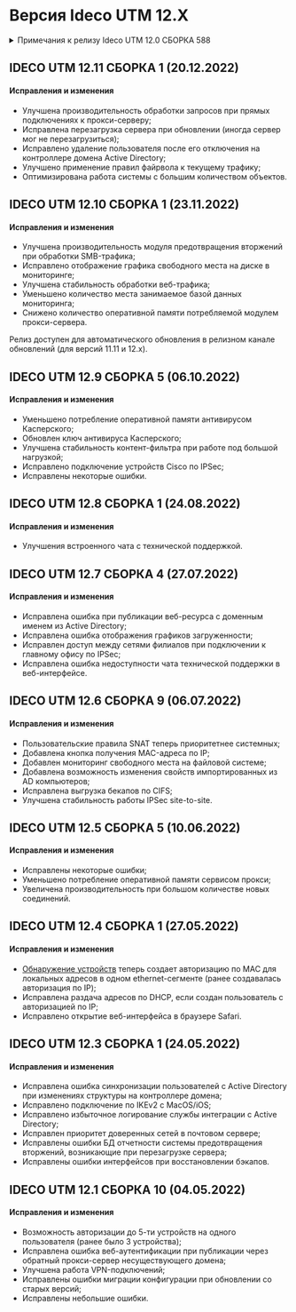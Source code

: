 # Версия Ideco UTM 12.X 

<details>

<summary>Примечания к релизу Ideco UTM 12.0 СБОРКА 588</summary>

**Дата выхода версии**: 15.04.2022.

**Техническая поддержка и обратная связь** (поможет нам улучшить продукт):
* Обсудить версию в телеграмм-канале с разработчиками: [https://t.me/idecoutm](https://t.me/idecoutm);
* Портал технической поддержки: [https://help.ideco.ru/](https://help.ideco.ru/);
* Электронная почта: help@ideco.ru;
* Telegram: [ideco.bot](https://telegram.im/@ideco_support_bot).


[Скачать Ideco UTM 10](https://my.ideco.ru/). \
Автоматическая регистрация тестовой лицензии: [my.ideco.ru](my.ideco.ru) (полный функционал на 40 дней и 10 000 пользователей).

**Новые возможности версии 12**

* Новая платформа на базе ядра Linux 5.15;
* Добавлена возможность создать правило авторизации только по [MAC-адресу](/settings/users/authorization/IP-and-MAC-authorization/mac.md);
* Добавлена [фильтрация баннерной рекламы](../settings/services/nextdns.md) на уровне DNS;
* Добавлена динамическая маршрутизация на базе [OSPF](../settings/services/ospf.md);
* Добавлена возможность возврата на прошлую версию после обновления;
* Добавлено резервирование [IP к MAC](../settings/services/dhcp.md#nastroika-dhcp-servera-s-privyazkoi-ip-k-mac) в разделе DHCP;
* Добавлена возможность запускать веб-интерфейс для [Антиспама](../settings/access-rules/antivirus.md);
* Добавлена возможность отключать созданные правила в [Исключениях прокси](../settings/services/proxy/exclusions.md).
  
**Исправления и изменения**

* Для клиентов, подключенных к Ideco UTM по IKEv2/IPsec, маршруты передаются автоматически;
* Правила [Предотвращения вторжений](../settings/access-rules/ips.md), [Контроля приложений](../settings/access-rules/application-control.md) и [Ограничение скорости](../settings/access-rules/shaper.md) обрабатывают поступающий по VPN трафик из внешней сети;
* Исходящее подключение IPSec к Mikrotik версии ниже 6.46 по сертификатам работать не будет. При этом, подключения, созданные в версии 11.х, продолжат работу;
* Правила [Предотвращения вторжений](../settings/access-rules/ips.md), [Контроля приложений](../settings/access-rules/application-control.md) и [Ограничение скорости](../settings/access-rules/shaper.md) перестали обрабатывать трафик между локальными сетями и сетями филиалов;
* Переработан [раздел с сертификатами](../settings/services/certificates/README.md);
* Переработан и улучшен раздел авторизации пользователей по [IP-адресу/MAC-адресу](../settings/users/authorization/IP-and-MAC-authorization/README.md);
* Новая версия модуля [Контроль приложений](../settings/access-rules/application-control.md).

**Обновление с релизов Ideco UTM 8.0 и старше**

Обновление с релиза Ideco UTM 11 возможно через автоматические обновления (тестовый канал, будет доступна в ближайшее время).

Обновление с релизов 8.х, 9.х, 10.х, 11.х возможно через автоматические обновления с промежуточным обновлением до версий 9.11, 10.7, 11.10.

**Обновление с версии Ideco UTM 7.9.9**

Обновление до версии 12 напрямую невозможно.

Возможна миграция настроек на предварительно установленную версию 9.11 и дальнейшее обновление до версии 12.0 с помощью автоматического обновления.

</details>

## **IDECO UTM 12.11 СБОРКА 1 (20.12.2022)**

#### **Исправления и изменения**

* Улучшена производительность обработки запросов при прямых подключениях к прокси-серверу;
* Исправлена перезагрузка сервера при обновлении (иногда сервер мог не перезагрузиться);
* Исправлено удаление пользователя после его отключения на контроллере домена Active Directory;
* Улучшено применение правил файрвола к текущему трафику;
* Оптимизирована работа системы с большим количеством объектов.

## **IDECO UTM 12.10 СБОРКА 1 (23.11.2022)**

#### **Исправления и изменения**

* Улучшена производительность модуля предотвращения вторжений при обработки SMB-трафика;
* Исправлено отображение графика свободного места на диске в мониторинге;
* Улучшена стабильность обработки веб-трафика;
* Уменьшено количество места занимаемое базой данных мониторинга;
* Снижено количество оперативной памяти потребляемой модулем прокси-сервера.

Релиз доступен для автоматического обновления в релизном канале обновлений (для версий 11.11 и 12.х).

## **IDECO UTM 12.9 СБОРКА 5 (06.10.2022)**

#### **Исправления и изменения**

* Уменьшено потребление оперативной памяти антивирусом Касперского;
* Обновлен ключ антивируса Касперского;
* Улучшена стабильность контент-фильтра при работе под большой нагрузкой;
* Исправлено подключение устройств Cisco по IPSec;
* Исправлены некоторые ошибки.

## **IDECO UTM 12.8 СБОРКА 1 (24.08.2022)**

#### **Исправления и изменения**

* Улучшения встроенного чата с технической поддержкой.

## **IDECO UTM 12.7 СБОРКА 4 (27.07.2022)**

#### **Исправления и изменения**

* Исправлена ошибка при публикации веб-ресурса с доменным именем из Active Directory;
* Исправлена ошибка отображения графиков загруженности;
* Исправлен доступ между сетями филиалов при подключении к главному офису по IPSec;
* Исправлена ошибка недоступности чата технической поддержки в веб-интерфейсе.

## **IDECO UTM 12.6 СБОРКА 9 (06.07.2022)**

#### **Исправления и изменения**

* Пользовательские правила SNAT теперь приоритетнее системных;
* Добавлена кнопка получения MAC-адреса по IP;
* Добавлен мониторинг свободного места на файловой системе;
* Добавлена возможность изменения свойств импортированных из AD компьютеров;
* Исправлена выгрузка бекапов по CIFS;
* Улучшена стабильность работы IPSec site-to-site.

## **IDECO UTM 12.5 СБОРКА 5 (10.06.2022)**
 
#### **Исправления и изменения**

* Исправлены некоторые ошибки;
* Уменьшено потребление оперативной памяти сервисом прокси;
* Увеличена производительность при большом количестве новых соединений.

## **IDECO UTM 12.4 СБОРКА 1 (27.05.2022)**
 
#### **Исправления и изменения**
 

* [Обнаружение устройств](../settings/users/device-discovery.md) теперь создает авторизацию по MAC для локальных адресов в одном ethernet-сегменте (ранее создавалась авторизация по IP);
* Исправлена раздача адресов по DHCP, если создан пользователь с авторизацией по IP;
* Исправлено открытие веб-интерфейса в браузере Safari.

## **IDECO UTM 12.3 СБОРКА 1 (24.05.2022)**

#### **Исправления и изменения**

* Исправлена ошибка синхронизации пользователей с Active Directory при изменениях структуры на контроллере домена;
* Исправлено подключение по IKEv2 с MacOS/iOS;
* Исправлено избыточное логирование службы интеграции с Active Directory;
* Исправлен приоритет доверенных сетей в почтовом сервере;
* Исправлены ошибки БД отчетности системы предотвращения вторжений, возникающие при перезагрузке сервера;
* Исправлены ошибки интерфейсов при восстановлении бэкапов. 

## **IDECO UTM 12.1 СБОРКА 10 (04.05.2022)**

#### **Исправления и изменения**

* Возможность авторизации до 5-ти устройств на одного пользователя (ранее было 3 устройства);
* Исправлена ошибка веб-аутентификации при публикации через обратный прокси-сервер несуществующего домена;
* Улучшена работа VPN-подключений;
* Исправлены ошибки миграции конфигурации при обновлении со старых версий;
* Исправлены небольшие ошибки.
